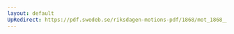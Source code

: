 ```yaml
---
layout: default
UpRedirect: https://pdf.swedeb.se/riksdagen-motions-pdf/1868/mot_1868__ak__00225.pdf
---
```

